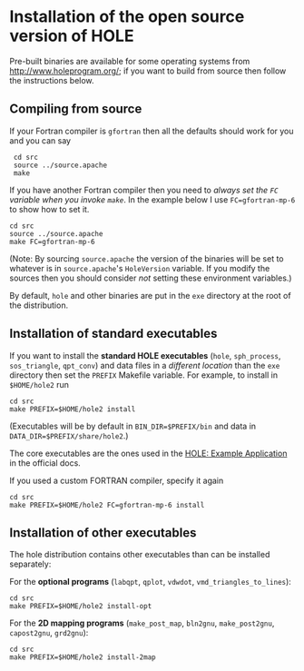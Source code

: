 Installation of the open source version of HOLE
===============================================

Pre-built binaries are available for some operating systems from
http://www.holeprogram.org/; if you want to build from source then
follow the instructions below.


Compiling from source
---------------------

If your Fortran compiler is `gfortran` then all the defaults should
work for you and you can say

     cd src
     source ../source.apache
     make


If you have another Fortran compiler then you need to *always set the
`FC` variable when you invoke `make`*. In the example below I use
`FC=gfortran-mp-6` to show how to set it. 

    cd src
    source ../source.apache
    make FC=gfortran-mp-6
	

(Note: By sourcing `source.apache` the version of the binaries will
be set to whatever is in `source.apache`'s `HoleVersion` variable. If
you modify the sources then you should consider *not* setting these
environment variables.)

By default, `hole` and other binaries are put in the `exe` directory
at the root of the distribution.


Installation of standard executables
------------------------------------

If you want to install the **standard HOLE executables** (`hole`,
`sph_process`, `sos_triangle`, `qpt_conv`) and data files in a
*different location* than the `exe` directory then set the `PREFIX`
Makefile variable. For example, to install in `$HOME/hole2` run

    cd src
    make PREFIX=$HOME/hole2 install 

(Executables will be by default in `BIN_DIR=$PREFIX/bin` and data in
`DATA_DIR=$PREFIX/share/hole2`.)

The core executables are the ones used in the [HOLE: Example
Application](http://www.holeprogram.org/doc/index.html#_example_application)
in the official docs.

If you used a custom FORTRAN compiler, specify it again

    cd src
    make PREFIX=$HOME/hole2 FC=gfortran-mp-6 install 


Installation of other executables
---------------------------------

The hole distribution contains other executables than can be installed
separately:

For the **optional programs** (`labqpt`, `qplot`,
`vdwdot`, `vmd_triangles_to_lines`):

    cd src
    make PREFIX=$HOME/hole2 install-opt 

For the **2D mapping programs** (`make_post_map`, `bln2gnu`,
`make_post2gnu`, `capost2gnu`, `grd2gnu`):

    cd src
    make PREFIX=$HOME/hole2 install-2map

